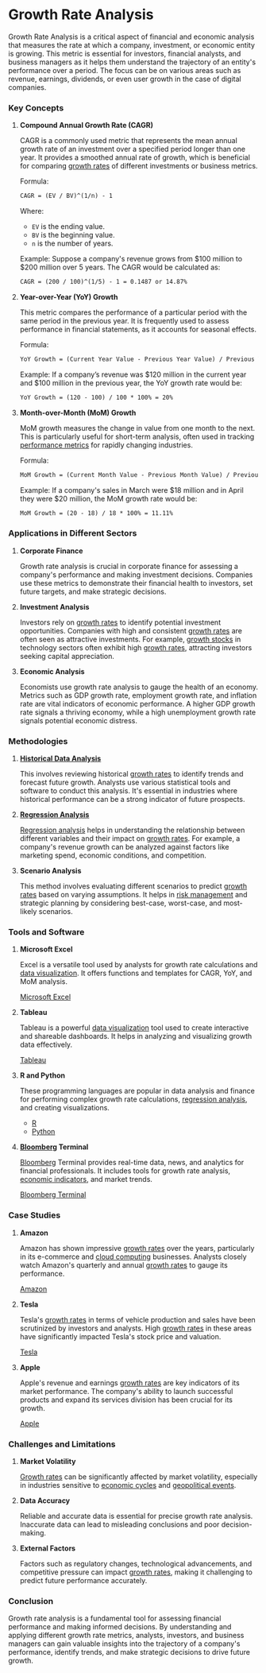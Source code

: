 # Growth Rate Analysis

Growth Rate Analysis is a critical aspect of financial and economic analysis that measures the rate at which a company, investment, or economic entity is growing. This metric is essential for investors, financial analysts, and business managers as it helps them understand the trajectory of an entity's performance over a period. The focus can be on various areas such as revenue, earnings, dividends, or even user growth in the case of digital companies.

### Key Concepts

1. **Compound Annual Growth Rate (CAGR)**

   CAGR is a commonly used metric that represents the mean annual growth rate of an investment over a specified period longer than one year. It provides a smoothed annual rate of growth, which is beneficial for comparing [growth rates](../g/growth_rates_in_trading.md) of different investments or business metrics.

   Formula:
   ```markdown
   CAGR = (EV / BV)^(1/n) - 1
   ```

   Where:
   - `EV` is the ending value.
   - `BV` is the beginning value.
   - `n` is the number of years.

   Example:
   Suppose a company's revenue grows from $100 million to $200 million over 5 years. The CAGR would be calculated as:
   ```markdown
   CAGR = (200 / 100)^(1/5) - 1 = 0.1487 or 14.87%
   ```

2. **Year-over-Year (YoY) Growth**

   This metric compares the performance of a particular period with the same period in the previous year. It is frequently used to assess performance in financial statements, as it accounts for seasonal effects.

   Formula:
   ```markdown
   YoY Growth = (Current Year Value - Previous Year Value) / Previous Year Value * 100%
   ```

   Example:
   If a company’s revenue was $120 million in the current year and $100 million in the previous year, the YoY growth rate would be:
   ```markdown
   YoY Growth = (120 - 100) / 100 * 100% = 20%
   ```

3. **Month-over-Month (MoM) Growth**

   MoM growth measures the change in value from one month to the next. This is particularly useful for short-term analysis, often used in tracking [performance metrics](../p/performance_metrics.md) for rapidly changing industries.

   Formula:
   ```markdown
   MoM Growth = (Current Month Value - Previous Month Value) / Previous Month Value * 100%
   ```

   Example:
   If a company's sales in March were $18 million and in April they were $20 million, the MoM growth rate would be:
   ```markdown
   MoM Growth = (20 - 18) / 18 * 100% = 11.11%
   ```

### Applications in Different Sectors

1. **Corporate Finance**

   Growth rate analysis is crucial in corporate finance for assessing a company's performance and making investment decisions. Companies use these metrics to demonstrate their financial health to investors, set future targets, and make strategic decisions.

2. **Investment Analysis**

   Investors rely on [growth rates](../g/growth_rates_in_trading.md) to identify potential investment opportunities. Companies with high and consistent [growth rates](../g/growth_rates_in_trading.md) are often seen as attractive investments. For example, [growth stocks](../g/growth_stocks.md) in technology sectors often exhibit high [growth rates](../g/growth_rates_in_trading.md), attracting investors seeking capital appreciation.

3. **Economic Analysis**

   Economists use growth rate analysis to gauge the health of an economy. Metrics such as GDP growth rate, employment growth rate, and inflation rate are vital indicators of economic performance. A higher GDP growth rate signals a thriving economy, while a high unemployment growth rate signals potential economic distress.

### Methodologies

1. **[Historical Data Analysis](../h/historical_data_analysis.md)**

   This involves reviewing historical [growth rates](../g/growth_rates_in_trading.md) to identify trends and forecast future growth. Analysts use various statistical tools and software to conduct this analysis. It's essential in industries where historical performance can be a strong indicator of future prospects.

2. **[Regression Analysis](../r/regression_analysis.md)**

   [Regression analysis](../r/regression_analysis.md) helps in understanding the relationship between different variables and their impact on [growth rates](../g/growth_rates_in_trading.md). For example, a company's revenue growth can be analyzed against factors like marketing spend, economic conditions, and competition.

3. **Scenario Analysis**

   This method involves evaluating different scenarios to predict [growth rates](../g/growth_rates_in_trading.md) based on varying assumptions. It helps in [risk management](../r/risk_management.md) and strategic planning by considering best-case, worst-case, and most-likely scenarios.

### Tools and Software

1. **Microsoft Excel**

   Excel is a versatile tool used by analysts for growth rate calculations and [data visualization](../d/data_visualization.md). It offers functions and templates for CAGR, YoY, and MoM analysis.

   [Microsoft Excel](https://www.microsoft.com/en-us/microsoft-365/excel)

2. **Tableau**

   Tableau is a powerful [data visualization](../d/data_visualization.md) tool used to create interactive and shareable dashboards. It helps in analyzing and visualizing growth data effectively.

   [Tableau](https://www.tableau.com/)

3. **R and Python**

   These programming languages are popular in data analysis and finance for performing complex growth rate calculations, [regression analysis](../r/regression_analysis.md), and creating visualizations.

   - [R](https://www.r-project.org/)
   - [Python](https://www.python.org/)

4. **[Bloomberg](../b/bloomberg.md) Terminal**

   [Bloomberg](../b/bloomberg.md) Terminal provides real-time data, news, and analytics for financial professionals. It includes tools for growth rate analysis, [economic indicators](../e/economic_indicators.md), and market trends.

   [Bloomberg Terminal](https://www.bloomberg.com/professional/solution/bloomberg-terminal/)

### Case Studies

1. **Amazon**

   Amazon has shown impressive [growth rates](../g/growth_rates_in_trading.md) over the years, particularly in its e-commerce and [cloud computing](../c/cloud_computing_in_trading.md) businesses. Analysts closely watch Amazon's quarterly and annual [growth rates](../g/growth_rates_in_trading.md) to gauge its performance.

   [Amazon](https://www.amazon.com/)

2. **Tesla**

   Tesla's [growth rates](../g/growth_rates_in_trading.md) in terms of vehicle production and sales have been scrutinized by investors and analysts. High [growth rates](../g/growth_rates_in_trading.md) in these areas have significantly impacted Tesla's stock price and valuation.

   [Tesla](https://www.tesla.com/)

3. **Apple**

   Apple's revenue and earnings [growth rates](../g/growth_rates_in_trading.md) are key indicators of its market performance. The company's ability to launch successful products and expand its services division has been crucial for its growth.

   [Apple](https://www.apple.com/)

### Challenges and Limitations

1. **Market Volatility**

   [Growth rates](../g/growth_rates_in_trading.md) can be significantly affected by market volatility, especially in industries sensitive to [economic cycles](../e/economic_cycles.md) and [geopolitical events](../g/geopolitical_events.md).

2. **Data Accuracy**

   Reliable and accurate data is essential for precise growth rate analysis. Inaccurate data can lead to misleading conclusions and poor decision-making.

3. **External Factors**

   Factors such as regulatory changes, technological advancements, and competitive pressure can impact [growth rates](../g/growth_rates_in_trading.md), making it challenging to predict future performance accurately.

### Conclusion

Growth rate analysis is a fundamental tool for assessing financial performance and making informed decisions. By understanding and applying different growth rate metrics, analysts, investors, and business managers can gain valuable insights into the trajectory of a company's performance, identify trends, and make strategic decisions to drive future growth.
